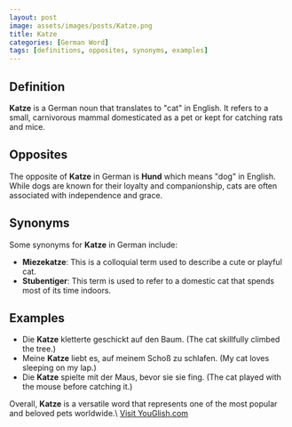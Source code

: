```yaml
---
layout: post
image: assets/images/posts/Katze.png
title: Katze
categories: [German Word]
tags: [definitions, opposites, synonyms, examples]
---
```


## Definition

**Katze** is a German noun that translates to "cat" in English. It refers to a small, carnivorous mammal domesticated as a pet or kept for catching rats and mice.

## Opposites

The opposite of **Katze** in German is **Hund** which means "dog" in English. While dogs are known for their loyalty and companionship, cats are often associated with independence and grace.

## Synonyms

Some synonyms for **Katze** in German include:

- **Miezekatze**: This is a colloquial term used to describe a cute or playful cat.
- **Stubentiger**: This term is used to refer to a domestic cat that spends most of its time indoors.

## Examples

- Die **Katze** kletterte geschickt auf den Baum. (The cat skillfully climbed the tree.)
- Meine **Katze** liebt es, auf meinem Schoß zu schlafen. (My cat loves sleeping on my lap.)
- Die **Katze** spielte mit der Maus, bevor sie sie fing. (The cat played with the mouse before catching it.)

Overall, **Katze** is a versatile word that represents one of the most popular and beloved pets worldwide.\ <a id="yg-widget-0" class="youglish-widget" data-query="Katze" data-lang="german" data-components="8412" data-auto-start="0" data-bkg-color="theme_light" data-title="How%20to%20pronounce%20Katze%20in%20German"  rel="nofollow" href="https://youglish.com">Visit YouGlish.com</a><script async src="https://youglish.com/public/emb/widget.js" charset="utf-8"></script>
